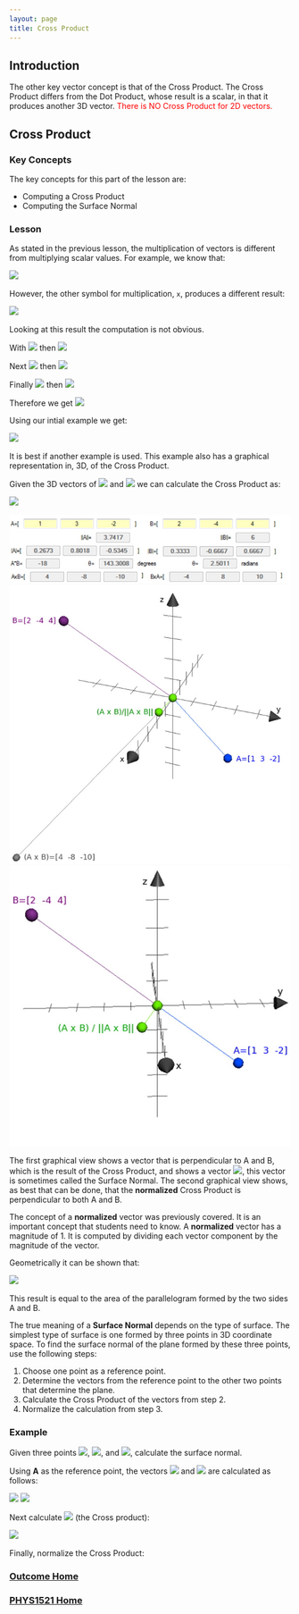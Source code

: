 ```yaml
---
layout: page
title: Cross Product
---
```

<style>
    .red{
        color:red;
    }
</style>

## Introduction
The other key vector concept is that of the Cross Product. The Cross Product differs from the Dot Product, whose result is a scalar, in that it produces another 3D vector. <span class="red">There is NO Cross Product for 2D vectors.</span>

## Cross Product
### Key Concepts
The key concepts for this part of the lesson are:
* Computing a Cross Product
* Computing the Surface Normal

### Lesson
As stated in the previous lesson, the multiplication of vectors is different from multiplying scalar values. For example, we know that:

<img src="https://latex.codecogs.com/svg.latex?\large&space;\left[\begin{array}{c}2 \\ 3 \\4\end{array}\right]\cdot{\left[\begin{array}{c}5 \\ 2 \\ -2\end{array}\right]}=10+(-6)+(-8)=-4"/>

However, the other symbol for multiplication, `x`, produces a different result:

<img src="https://latex.codecogs.com/svg.latex?\large&space;\left[\begin{array}{c}2 \\ 3 \\4\end{array}\right]\times{\left[\begin{array}{c}5 \\ 2 \\ -2\end{array}\right]}=\left[\begin{array}{c}-2 \\ 24 \\ 19\end{array}\right]"/>

Looking at this result the computation is not obvious.

With <img src="https://latex.codecogs.com/svg.latex?\large&space;A\times{B}=\left[\begin{array}{c}A_{x} \\ A_{y} \\ A_{z}\end{array}\right]\times{\left[\begin{array}{c}B_{x} \\ B_{y} \\ B_{z}\end{array}\right]}"/> then <img src="https://latex.codecogs.com/svg.latex?\large&space;a=A_{y}B_{z}-A_{z}B_{y}"/>

Next <img src="https://latex.codecogs.com/svg.latex?\large&space;A\times{B}=\left[\begin{array}{c}A_{x} \\ A_{y} \\ A_{z}\end{array}\right]\times{\left[\begin{array}{c}B_{x} \\ B_{y} \\ B_{z}\end{array}\right]}"/> then <img src="https://latex.codecogs.com/svg.latex?\large&space;b=A_{z}B_{x}-A_{x}B_{z}"/>

Finally <img src="https://latex.codecogs.com/svg.latex?\large&space;A\times{B}=\left[\begin{array}{c}A_{x} \\ A_{y} \\ A_{z}\end{array}\right]\times{\left[\begin{array}{c}B_{x} \\ B_{y} \\ B_{z}\end{array}\right]}"/> then <img src="https://latex.codecogs.com/svg.latex?\large&space;c=A_{x}B_{y}-A_{y}B_{x}"/>

Therefore we get <img src="https://latex.codecogs.com/svg.latex?\large&space;A\times{B}=\left[\begin{array}{c}(A_{y}B_{z}-A_{z}B_{y}) \\ (A_{z}B_{x}-A_{x}B_{z}) \\ (A_{x}B_{y}-A_{y}B_{x})\end{array}\right]"/>

Using our intial example we get:

<img src="https://latex.codecogs.com/svg.latex?\large&space;\left[\begin{array}{c}2 \\ 3 \\4\end{array}\right]\times{\left[\begin{array}{c}5 \\ 2 \\ -2\end{array}\right]}=\left[\begin{array}{c}(-3)(-2)-(4)(2)\\ (4)(5)-(2)(-2) \\ (2)(2)-(-3)(5)\end{array}\right]=\left[\begin{array}{c}-2 \\ 24 \\ 19\end{array}\right]"/>

It is best if another example is used. This example also has a graphical representation in, 3D, of the Cross Product.

Given the 3D vectors of <img src="https://latex.codecogs.com/svg.latex?\large&space;A=\left[\begin{array}{c}1 \\ 3 \\ -2\end{array}\right]"/> and <img src="https://latex.codecogs.com/svg.latex?\large&space;B=\left[\begin{array}{c}2 \\ -4 \\ 4\end{array}\right]"/> we can calculate the Cross Product as:

<img src="https://latex.codecogs.com/svg.latex?\large&space;A\times{B}=\left[\begin{array}{c}(3)(4)-(-2)(-4) \\ (-2)(2)-(1)(4) \\ (1)(-4)-(3)(2)\end{array}\right]=\left[\begin{array}{c}12-8 \\ -4-4 \\ -4-6\end{array}\right]=\left[\begin{array}{c}4 \\ -8 \\ -10\end{array}\right]"/>

![cross-product-example](files/cross-product-example.jpg)<br>
![cross-product-graphical](files/cross-product-graphical.jpg)<br>
![cross-product-graphical-perpendicular](files/cross-product-graphical-perpendicular.jpg)

The first graphical view shows a vector that is perpendicular to A and B, which is the result of the Cross Product, and shows a vector <img src="https://latex.codecogs.com/svg.latex?\large&space;\frac{A\times{B}}{\Vert{A\times{B}}\Vert}"/>, this vector is sometimes called the Surface Normal. The second graphical view shows, as best that can be done, that the **normalized** Cross Product is perpendicular to both A and B.

The concept of a **normalized** vector was previously covered. It is an important concept that students need to know. A **normalized** vector has a magnitude of 1. It is computed by dividing each vector component by the magnitude of the vector.

Geometrically it can be shown that:

<img src="https://latex.codecogs.com/svg.latex?\large&space;\Vert{A\times{B}}\Vert=(\Vert{A}\Vert)(\Vert{B}\Vert)(sin(\theta))"/>

This result is equal to the area of the parallelogram formed by the two sides A and B.

The true meaning of a **Surface Normal** depends on the type of surface. The simplest type of surface is one formed by three points in 3D coordinate space. To find the surface normal of the plane formed by these three points, use the following steps:
1.	Choose one point as a reference point.
2.	Determine the vectors from the reference point to the other two points that determine the plane.
3.	Calculate the Cross Product of the vectors from step 2.
4.	Normalize the calculation from step 3.

### Example
Given three points <img src="https://latex.codecogs.com/svg.latex?\large&space;A=(3,2,4)"/>, <img src="https://latex.codecogs.com/svg.latex?\large&space;B=(-2,3,-4)"/>, and <img src="https://latex.codecogs.com/svg.latex?\large&space;C=(4,-2,3)"/>, calculate the surface normal.

Using **A** as the reference point, the vectors <img src="https://latex.codecogs.com/svg.latex?\large&space;\vec{AB}"/> and <img src="https://latex.codecogs.com/svg.latex?\large&space;\vec{AC}"/> are calculated as follows:

<img src="https://latex.codecogs.com/svg.latex?\large&space;V_{1}=B-A=\left[\begin{array}{c}-2-3 \\ 3-2 \\ -4-4\end{array}\right]=\left[\begin{array}{c}-5 \\ 1 \\ 8\end{array}\right]"/>

<img src="https://latex.codecogs.com/svg.latex?\large&space;V_{2}=B-A=\left[\begin{array}{c}4-3\\ -2-2 \\ 3-4\end{array}\right]=\left[\begin{array}{c}1 \\ -4 \\ -1\end{array}\right]"/>

Next calculate <img src="https://latex.codecogs.com/svg.latex?\large&space;V_{1}\times{V_{2}}"/> (the Cross product):


<img src="https://latex.codecogs.com/svg.latex?\large&space;N=V_{1}\times{V_{2}}=\left[\begin{array{c}-5 \\ 1 \\ 8\end{array}\right]\times{\left[\begin{array}{c}1 \\ -4 \\ -1\end{array}\right]}=\left[\begin{array}{c}(1)(-1)-(-4)(-8) \\ (-8)(1)-(-5)(-1) \\ (-5)(-4)-(1)(1)\end{array}\right]=\left[\begin{array}{c}-33 \\ -13 \\ 19\end{array}\right]"/>

Finally, normalize the Cross Product:

### [Outcome Home](outcome1.md)
### [PHYS1521 Home](../)